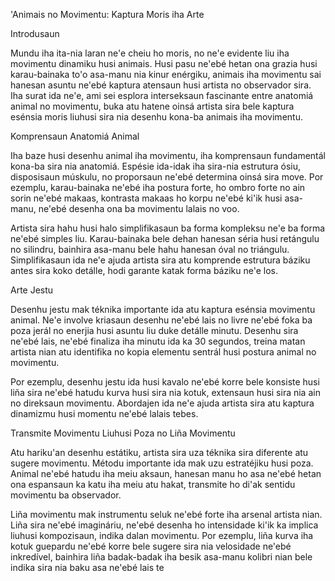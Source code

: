 'Animais no Movimentu: Kaptura Moris iha Arte

Introdusaun

Mundu iha ita-nia laran ne'e cheiu ho moris, no ne'e evidente liu iha movimentu dinamiku husi animais. Husi pasu ne'ebé hetan ona grazia husi karau-bainaka to'o asa-manu nia kinur enérgiku, animais iha movimentu sai hanesan asuntu ne'ebé kaptura atensaun husi artista no observador sira. Iha surat ida ne'e, ami sei esplora interseksaun fascinante entre anatomiá animal no movimentu, buka atu hatene oinsá artista sira bele kaptura esénsia moris liuhusi sira nia desenhu kona-ba animais iha movimentu.

Komprensaun Anatomiá Animal

Iha baze husi desenhu animal iha movimentu, iha komprensaun fundamentál kona-ba sira nia anatomiá. Espésie ida-idak iha sira-nia estrutura ósiu, disposisaun múskulu, no proporsaun ne'ebé determina oinsá sira move. Por ezemplu, karau-bainaka ne'ebé iha postura forte, ho ombro forte no ain sorin ne'ebé makaas, kontrasta makaas ho korpu ne'ebé ki'ik husi asa-manu, ne'ebé desenha ona ba movimentu lalais no voo.

Artista sira hahu husi halo simplifikasaun ba forma kompleksu ne'e ba forma ne'ebé simples liu. Karau-bainaka bele dehan hanesan séria husi retángulu no silindru, bainhira asa-manu bele hahu hanesan óval no triángulu. Simplifikasaun ida ne'e ajuda artista sira atu komprende estrutura báziku antes sira koko detálle, hodi garante katak forma báziku ne'e los.

Arte Jestu

Desenhu jestu mak téknika importante ida atu kaptura esénsia movimentu animal. Ne'e involve kriasaun desenhu ne'ebé lais no livre ne'ebé foka ba poza jerál no enerjia husi asuntu liu duke detálle minutu. Desenhu sira ne'ebé lais, ne'ebé finaliza iha minutu ida ka 30 segundos, treina matan artista nian atu identifika no kopia elementu sentrál husi postura animal no movimentu. 

Por ezemplu, desenhu jestu ida husi kavalo ne'ebé korre bele konsiste husi liña sira ne'ebé hatudu kurva husi sira nia kotuk, extensaun husi sira nia ain no direksaun movimentu. Abordajen ida ne'e ajuda artista sira atu kaptura dinamizmu husi momentu ne'ebé lalais tebes.

Transmite Movimentu Liuhusi Poza no Liña Movimentu

Atu hariku'an desenhu estátiku, artista sira uza téknika sira diferente atu sugere movimentu. Métodu importante ida mak uzu estratéjiku husi poza. Animal ne'ebé hatudu iha meiu aksaun, hanesan manu ho asa ne'ebé hetan ona espansaun ka katu iha meiu atu hakat, transmite ho di'ak sentidu movimentu ba observador.

Liña movimentu mak instrumentu seluk ne'ebé forte iha arsenal artista nian. Liña sira ne'ebé imagináriu, ne'ebé desenha ho intensidade ki'ik ka implica liuhusi kompozisaun, indika dalan movimentu. Por ezemplu, liña kurva iha kotuk guepardu ne'ebé korre bele sugere sira nia velosidade ne'ebé inkredível, bainhira liña badak-badak iha besik asa-manu kolibri nian bele indika sira nia baku asa ne'ebé lais te